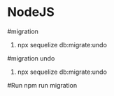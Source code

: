 # NodeJS

#migration
1. npx sequelize db:migrate:undo

#migration undo
1. npx sequelize db:migrate:undo

#Run
npm run migration
